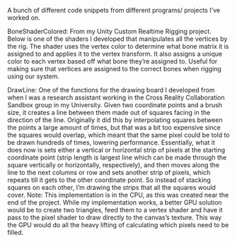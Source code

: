 A bunch of different code snippets from different programs/ projects I've worked on.

BoneShaderColored:
From my Unity Custom Realtime Rigging project. Below is one of the shaders I developed that manipulates all the vertices by the rig. The shader uses the vertex color to determine what bone matrix it is assigned to and applies it to the vertex transform. It also assigns a unique color to each vertex based off what bone they’re assigned to. Useful for making sure that vertices are assigned to the correct bones when rigging using our system.

DrawLine:
One of the functions for the drawing board I developed from when I was a research assistant working in the Cross Reality Collaboration Sandbox group in my University. Given two coordinate points and a brush size, it creates a line between them made out of squares facing in the direction of the line. Originally it did this by interpolating squares between the points a large amount of times, but that was a bit too expensive since the squares would overlap, which meant that the same pixel could be told to be drawn hundreds of times, lowering performance.
Essentially, what it does now is sets either a vertical or horizontal strip of pixels at the starting coordinate point (strip length is largest line which can be made through the square vertically or horizontally, respectively), and then moves along the line to the next columns or row and sets another strip of pixels, which repeats till it gets to the other coordinate point. So instead of stacking squares on each other, I’m drawing the strips that all the squares would cover.
Note: This implementation is in the CPU, as this was created near the end of the project. While my implementation works, a better GPU solution would be to create two triangles, feed them to a vertex shader and have it pass to the pixel shader to draw directly to the canvas’s texture. This way the GPU would do all the heavy lifting of calculating which pixels need to be filled.
